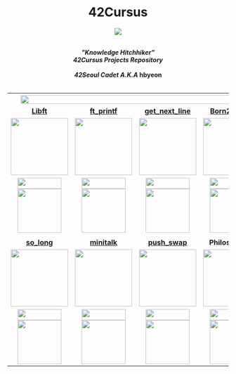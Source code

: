<div align=center >
<h1>42Cursus</h1>
<a href="https://github.com/h-beeen/42cursus/"><img src="https://user-images.githubusercontent.com/112257466/214565670-9aaf84d6-44d0-42d8-bf36-26ee5b901cf1.png"/></a>
</div>
<br/>


<p align="center">
	<b><i>"Knowledge Hitchhiker"<br/>
  	42Cursus Projects Repository</br></br>
	42Seoul Cadet A.K.A</i> hbyeon</br></br>



<table align="center">
<th colspan=4><img src="https://badge42.vercel.app/api/v2/cldq2y4ur00410fmnypbc8j38/stats?cursusId=21&coalitionId=87" width=96%></th>
</th>
<tr>
<td align="center"><a href="https://github.com/h-beeen/42cursus/tree/master/libft"><b>Libft</b></td>
<td align="center"><a href="https://github.com/h-beeen/42cursus/tree/master/ft_printf"><b>ft_printf</b></td>
<td align="center"><a href="https://github.com/h-beeen/42cursus/tree/master/get_next_line"><b>get_next_line</b></td>
<td align="center"><a href="https://github.com/h-beeen/42cursus/tree/master/Born2beroot"><b>Born2beroot</b></td>
</tr>

<tr>
<td align ="center"><a href="https://github.com/h-beeen/42cursus/tree/master/libft"><img src="https://user-images.githubusercontent.com/112257466/213332349-fbcc97f6-2e2d-472c-8ef9-a015662a2fdb.png" width="130px"></td></a>

<td align="center"><a href="https://github.com/h-beeen/42cursus/tree/master/ft_printf"><img src="https://user-images.githubusercontent.com/112257466/213344355-43c9c104-b71f-4e25-96ab-51bb15efcb74.png" width="130px"></a></td>
<td align="center"><a href="https://github.com/h-beeen/42cursus/tree/master/get_next_line"><img src="https://user-images.githubusercontent.com/112257466/213332345-c1755de6-ee52-4b60-b8aa-2c4c1bece0f4.png" width="130px"></a></td>
<td align="center"><a href="https://github.com/h-beeen/42cursus/tree/master/Born2beroot"><img src="https://user-images.githubusercontent.com/112257466/215251718-eacac32b-5a95-41d0-949b-09684804ab2c.png" width="130px"></a></td>
</tr>
<tr>
<td align=center><a href="https://github.com/h-beeen/42cursus/tree/master/libft"><img src="https://img.shields.io/github/directory-file-count/h-beeen/42Cursus/libft/libft?logo=c&style=for-the-badge" height=25 width=100></br><img src="https://img.shields.io/badge/125-007396?style=for-the-badge&logo=42&label=Score&logoColor=white&color=darkgreen" width=100></a></td>
<td align=center><a href="https://github.com/h-beeen/42cursus/tree/master/ft_printf"><img src="https://img.shields.io/github/directory-file-count/h-beeen/42Cursus/ft_printf/ft_printf?logo=c&style=for-the-badge" height=25 width=100/><br/><img src="https://img.shields.io/badge/100-007396?style=for-the-badge&logo=42&label=Score&logoColor=white&color=darkgreen" width=100></a></td>
<td align=center><a href="https://github.com/h-beeen/42cursus/tree/master/get_next_line"><img src="https://img.shields.io/github/directory-file-count/h-beeen/42Cursus/get_next_line/get_next_line?logo=c&style=for-the-badge" height=25 width=100/><br/><img src="https://img.shields.io/badge/100-007396?style=for-the-badge&logo=42&label=Score&logoColor=white&color=darkgreen" width=100></a></td>
<td align=center><a href="https://github.com/h-beeen/42cursus/tree/master/Born2beroot"><img src="https://img.shields.io/github/directory-file-count/h-beeen/42Cursus/Born2beroot/Born2beroot?logo=Powershell&style=for-the-badge" height=25 width=100><br/><img src="https://img.shields.io/badge/100-007396?style=for-the-badge&logo=42&label=Score&logoColor=white&color=darkgreen" width=100></a></td>
</tr>

<tr>
<td colspan=4></td>
</tr>

<tr>
<td align="center"><a href="https://github.com/h-beeen/42cursus/tree/master/so_long/"><b>so_long</b></td>
<td align="center"><a href="https://github.com/h-beeen/42cursus/tree/master/minitalk/"><b>minitalk</b></td>
<td align="center"><a href="https://github.com/h-beeen/42cursus/tree/master/push_swap"><b>push_swap</b></td>
<td align="center"><b>Philosophers</b></td>
</tr>

<tr>
<td align=center><a href="https://github.com/h-beeen/42cursus/tree/master/so_long/"><img src="https://user-images.githubusercontent.com/112257466/214543593-e3a47ed6-e31f-414e-ade0-fba1cee17371.png" width=130px></td>
<td align=center><a href="https://github.com/h-beeen/42cursus/tree/master/minitalk"><img src="https://user-images.githubusercontent.com/112257466/214543836-5a3bb6ab-31bd-4872-87bf-4b3a3cf734f6.png" width=130px></a></td>
<td align=center><a href="https://github.com/h-beeen/42cursus/tree/master/push_swap"><img src="https://user-images.githubusercontent.com/112257466/214543615-812bc032-e1f8-41d5-b4de-c82316447778.png" width=130px></td>
<td align=center><img src="https://user-images.githubusercontent.com/112257466/215252126-69cb485e-b264-4562-9a27-4a71f27abf86.png" width=130px></td>
</tr>

<tr>
<td align=center><a href="https://github.com/h-beeen/42cursus/tree/master/so_long/"><img src="https://img.shields.io/github/directory-file-count/h-beeen/42Cursus/so_long/so_long?logo=c&style=for-the-badge" height=25 width=100><br><img src="https://img.shields.io/badge/0-007396?style=for-the-badge&logo=42&label=Score&logoColor=white&color=darked" width=100></a></td>
<td align=center><a href="https://github.com/h-beeen/42cursus/tree/master/minitalk"><img src="https://img.shields.io/github/directory-file-count/h-beeen/42Cursus/minitalk/minitalk?logo=c&style=for-the-badge" height=25 width=100><br><img src="https://img.shields.io/badge/100-007396?style=for-the-badge&logo=42&label=Score&logoColor=white&color=darkgreen" width=100></a></td>
<td align=center><a href="https://github.com/h-beeen/42cursus/tree/master/push_swap"><img src="https://img.shields.io/github/directory-file-count/h-beeen/42Cursus/push_swap/push_swap?logo=c&style=for-the-badge" height=25 width=100><br><img src="https://img.shields.io/badge/0-007396?style=for-the-badge&logo=42&label=Score&logoColor=white&color=darked" width=100></td>
<td align=center><img src="https://img.shields.io/badge/to-do-007396?style=for-the-badge&logo=42&logoColor=white&color=darkred" height=25 width=100><br><img src="https://img.shields.io/badge/0-007396?style=for-the-badge&logo=42&label=Score&logoColor=white&color=darkred" width=100></td>
</tr>

<!-- <tr>
<td align ="center"><a href="https://github.com/h-beeen/42cursus/tree/master/so_long"><img src="https://user-images.githubusercontent.com/112257466/213670100-d03d61dc-9005-490f-a15e-8be0520c3b90.png" width="100px"></a><br/>Circle 2</td>


</tr>
<tr>
<td align="center"><b>C99</b></td>
</tr>
<tr>
<td align="center" rowspan=2>🏃‍♂️</td>
</tr> -->

</table>